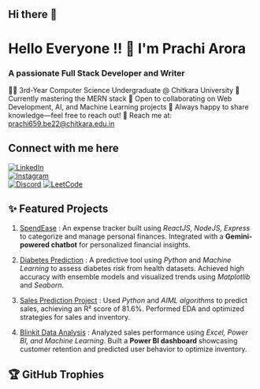 ## Hi there 👋

# Hello Everyone !! 👋 I'm Prachi Arora

### A passionate Full Stack Developer and Writer

👩‍🎓 3rd-Year Computer Science Undergraduate @ Chitkara University
🌱 Currently mastering the MERN stack
🤝 Open to collaborating on Web Development, AI, and Machine Learning projects
💬 Always happy to share knowledge—feel free to reach out!
📖 Reach me at: prachi659.be22@chitkara.edu.in  


## Connect with me here

[![LinkedIn](https://img.shields.io/badge/LinkedIn-0077B5?style=flat&logo=linkedin&logoColor=white)](www.linkedin.com/in/prachi-arora-479947254)  
[![Instagram](https://img.shields.io/badge/Instagram-E4405F?style=flat&logo=instagram&logoColor=white)](https://instagram.com/)  
[![Discord](https://img.shields.io/badge/Discord-5865F2?style=flat&logo=discord&logoColor=white)](Prachi#8505)
[![LeetCode](https://img.shields.io/badge/LeetCode-FFA116?style=flat&logo=leetcode&logoColor=white)](https://leetcode.com/u/Prachi_arora_/)


## ✨ Featured Projects

1. [SpendEase](https://github.com/ARORA-PRACHI/SpendEase) : An expense tracker built using *ReactJS, NodeJS, Express* to categorize and manage personal finances. Integrated with a **Gemini-powered chatbot** for personalized financial insights.

2. [Diabetes Prediction](https://github.com/ARORA-PRACHI/Diabetes_Prediction_AIML) : A predictive tool using *Python* and *Machine Learning* to assess diabetes risk from health datasets. Achieved high accuracy with ensemble models and visualized trends using *Matplotlib* and *Seaborn*.

3. [Sales Prediction Project](https://github.com/ARORA-PRACHI/CODSOFT-INTERNSHIP/blob/main/SalesPrediction.ipynb) : Used *Python* and *AIML algorithms* to predict sales, achieving an R² score of 81.6%. Performed EDA and optimized strategies for sales and inventory.

4. [Blinkit Data Analysis](https://github.com/ARORA-PRACHI/Blinkit-DashBoard) : Analyzed sales performance using *Excel, Power BI, and Machine Learning*. Built a **Power BI dashboard** showcasing customer retention and predicted user behavior to optimize inventory.

## 🏆 GitHub Trophies
<!-- Trophy section would usually go here via GitHub profile README badges -->
